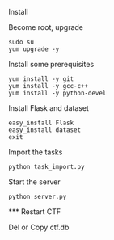 Install

Become root, upgrade

    sudo su
    yum upgrade -y
    
Install some prerequisites

    yum install -y git
    yum install -y gcc-c++
    yum install -y python-devel
    
Install Flask and dataset

    easy_install Flask
    easy_install dataset
    exit
        
Import the tasks

    python task_import.py
    
Start the server

    python server.py



*** Restart CTF
    
   Del or Copy ctf.db
